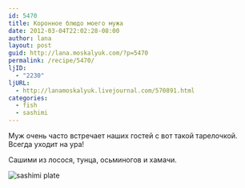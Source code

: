 ```yaml
---
id: 5470
title: Коронное блюдо моего мужа
date: 2012-03-04T22:02:28-08:00
author: lana
layout: post
guid: http://lana.moskalyuk.com/?p=5470
permalink: /recipe/5470/
ljID:
  - "2230"
ljURL:
  - http://lanamoskalyuk.livejournal.com/570891.html
categories:
  - fish
  - sashimi
---
```

Муж очень часто встречает наших гостей с вот такой тарелочкой. Всегда уходит на ура!

Сашими из лосося, тунца, осьминогов и хамачи.

![sashimi plate](http://farm8.staticflickr.com/7064/6808665828_d37235be38_z.jpg)